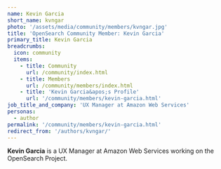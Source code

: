 ```yaml
---
name: Kevin Garcia
short_name: kvngar
photo: '/assets/media/community/members/kvngar.jpg'
title: 'OpenSearch Community Member: Kevin Garcia'
primary_title: Kevin Garcia
breadcrumbs:
  icon: community
  items:
    - title: Community
      url: /community/index.html
    - title: Members
      url: /community/members/index.html
    - title: 'Kevin Garcia&apos;s Profile'
      url: '/community/members/kevin-garcia.html'
job_title_and_company: 'UX Manager at Amazon Web Services'
personas:
  - author
permalink: '/community/members/kevin-garcia.html'
redirect_from: '/authors/kvngar/'
---
```


**Kevin Garcia** is a UX Manager at Amazon Web Services working on the OpenSearch Project.